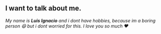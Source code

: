 ## __I want to talk about me__.
_My name is **Luis Ignacio** and i dont have hobbies, because im a boring person :smile: but i dont worried for this._
_I love you so much :heart:_
